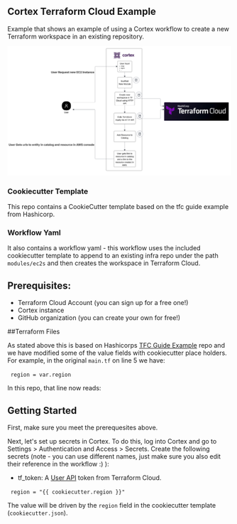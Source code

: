 ## Cortex Terraform Cloud Example

Example that shows an example of using a Cortex workflow to create a new Terraform workspace in an existing repository.

![workflow](/images/workflow.png)

### Cookiecutter Template

This repo contains a CookieCutter template based on the tfc guide example from Hashicorp.

### Workflow Yaml

It also contains a workflow yaml - this workflow uses the included cookiecutter template to append to an existing infra repo under the path `modules/ec2s` and then creates the workspace in Terraform Cloud.

## Prerequisites:
* Terraform Cloud Account (you can sign up for a free one!)
* Cortex instance
* GitHub organization (you can create your own for free!)


##Terraform Files

As stated above this is based on Hashicorps [TFC Guide Example](https://github.com/hashicorp/tfc-guide-example) repo and we have modified some of the value fields with cookiecutter place holders. For example, in the original `main.tf` on line 5 we have:

 <code> region = var.region </code>

In this repo, that line now reads:

## Getting Started

First, make sure you meet the prerequesites above. 

Next, let's set up secrets in Cortex. To do this, log into Cortex and go to Settings > Authentication and Access > Secrets. Create the following secrets (note - you can use different names, just make sure you also edit their reference in the workflow :) ):

* tf_token: A [User API](https://developer.hashicorp.com/terraform/cloud-docs/users-teams-organizations/api-tokens#user-api-tokens) token from Terraform Cloud.


<code>  region = "{{ cookiecutter.region }}" </code>

The value will be driven by the `region` field in the cookiecutter template (`cookiecutter.json`).


  
